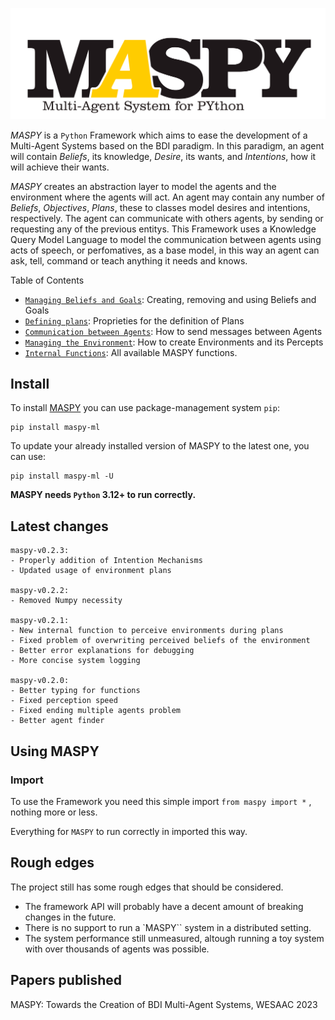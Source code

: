 ![MASPY Logo](/docs/imgs/MASPY_LOGO3.png)

*MASPY* is a `Python` Framework which aims to ease the development of a 
Multi-Agent Systems based on the BDI paradigm. In this paradigm, an agent
will contain *Beliefs*, its knowledge, *Desire*, its wants, and
*Intentions*, how it will achieve their wants. 

*MASPY* creates an abstraction layer to model the agents and the environment
where the agents will act. An agent may contain any number of *Beliefs*, 
*Objectives*, *Plans*, these to classes model desires and intentions, 
respectively. The agent can communicate with others agents, by sending
or requesting any of the previous entitys. This Framework
uses a Knowledge Query Model Language to model the communication between agents
using acts of speech, or perfomatives, as a base model, in this way an agent can ask, tell,
command or teach anything it needs and knows.

Table of Contents
- [`Managing Beliefs and Goals`](#Managing-Beliefs-and-Goals): Creating, removing and using Beliefs and Goals
- [`Defining plans`](#Defining-plans): Proprieties for the definition of Plans
- [`Communication between Agents`](#Communication-between-Agents): How to send messages between Agents
- [`Managing the Environment`](#Environment): How to create Environments and its Percepts
- [`Internal Functions`](#Internal-Functions): All available MASPY functions.

## Install

To install [MASPY](https://pypi.org/project/maspy-ml/) you can use package-management system `pip`: 

	pip install maspy-ml

To update your already installed version of MASPY to the latest one, you can use:

	pip install maspy-ml -U

**MASPY needs `Python` 3.12+ to run correctly.**

## Latest changes
	maspy-v0.2.3:
	- Properly addition of Intention Mechanisms
 	- Updated usage of environment plans

	maspy-v0.2.2:
 	- Removed Numpy necessity
  
	maspy-v0.2.1:
	- New internal function to perceive environments during plans
	- Fixed problem of overwriting perceived beliefs of the environment
	- Better error explanations for debugging
	- More concise system logging
 
	maspy-v0.2.0:
	- Better typing for functions
	- Fixed perception speed
	- Fixed ending multiple agents problem
	- Better agent finder
 
## Using MASPY

### Import

To use the Framework you need this simple import  ```from maspy import *``` , nothing more or less.

Everything for ``MASPY`` to run correctly in imported this way.

## Rough edges
The project still has some rough edges that should be considered. 

- The framework API will probably have a decent amount of breaking changes
in the future.
- There is no support to run a `MASPY`` system in a distributed setting.
- The system performance still unmeasured, altough running a toy system 
with over thousands of agents was possible.

## Papers published

MASPY: Towards the Creation of BDI Multi-Agent Systems, WESAAC 2023
